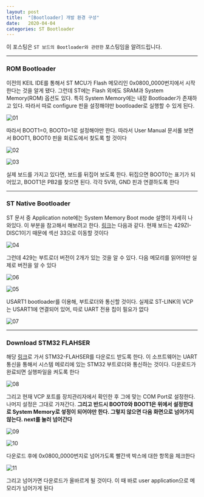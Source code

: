 ```yaml
---
layout: post
title:  "[Bootloader] 개발 환경 구성"
date:   2020-04-04
categories: ST Bootloader
---
```


이 포스팅은 `ST 보드의 Bootloader와 관련한` 포스팅임을 알려드립니다.

---
### ROM Bootloader

이전의 KEIL IDE를 통해서 ST MCU가 Flash 메모리인 0x0800_0000번지에서 시작한다는 것을 알게 됐다. 그런데 ST에는 Flash 외에도 SRAM과 System Memory(ROM) 옵션도 있다. 특히 System Memory에는 내장 Bootloader가 존재하고 있다. 따라서 따로 configure 핀을 설정해야만 bootloader로 실행할 수 있게 된다.


![01](https://drive.google.com/uc?id=1It1z4jpUGEO_ele09FborIjHB7lqCl_Q)


따라서 BOOT1=0, BOOT0=1로 설정해야만 한다. 따라서 User Manual 문서롤 보면서 BOOT1, BOOT0 핀을 회로도에서 찾도록 할 것이다


![02](https://drive.google.com/uc?id=1ZTfOl8sIB21yq0x99d0g7_KAIYT955yZ)


![03](https://drive.google.com/uc?id=1nn0oWzZ0U61iMU5EtUTaFlOQ9nphJA6t)


실제 보드를 가지고 있다면, 보드를 뒤집어 보도록 한다. 뒤집으면 BOOT0는 표기가 되어있고, BOOT1은 PB2를 찾으면 된다. 각각 5V와, GND 핀과 연결하도록 한다

---
### ST Native Bootloader

ST 문서 중 Application note에는 System Memory Boot mode 설명이 자세히 나와있다. 이 부분을 참고해서 해보려고 한다. [링크](https://www.st.com/resource/en/application_note/cd00167594-stm32-microcontroller-system-memory-boot-mode-stmicroelectronics.pdf)는 다음과 같다. 현재 보드는 429ZI-DISC1이기 때문에 섹선 33으로 이동할 것이다


![04](https://drive.google.com/uc?id=15w_-7EMHj7AH5TV716qcwYX_aKR-35Qd)


그런데 429는 부트로더 버전이 2개가 있는 것을 알 수 있다. 다음 메모리를 읽어야만 실제로 버전을 알 수 있다


![06](https://drive.google.com/uc?id=1pB6-krGNw7xC3Hgy7RTA6vIaXTmK71Vy)


![05](https://drive.google.com/uc?id=1raIRleslUiMhZFA78vjUcod-12vJjEvE)


USART1 bootloader를 이용해, 부트로더와 통신할 것이다. 실제로 ST-LINK의 VCP는 USART1에 연결되어 있어, 따로 UART 전용 칩이 필요가 없다


![07](https://drive.google.com/uc?id=1YiPY3r06eJHX5On6DigUM5HnKHXv6WCd)


---
### Download STM32 FLAHSER

해당 [링크](https://www.st.com/en/development-tools/flasher-stm32.html)로 가서 STM32-FLAHSER를 다운로드 받도록 한다. 이 소프트웨어는 UART 통신을 통해서 시스템 메로리에 있는 STM32 부트로더와 통신하는 것이다. 다운로드가 완료되면 실행파일을 켜도록 한다


![08](https://drive.google.com/uc?id=1N2_4wQzjyEwraIUBgyZ15-L3To52ZgBV)


그리고 현재 VCP 포트를 장치관리자에서 확인한 후 그에 맞는 COM Port로 설정한다. 나머지 설정은 그대로 가져간다. __그리고 반드시 BOOT0와 BOOT1은 위에서 설정한대로 System Memory로 섷정이 되어야만 한다. 그렇지 않으면 다음 화면으로 넘어가지 않는다. next를 눌러 넘어간다__


![09](https://drive.google.com/uc?id=1lKZ0L3vHuBpDS276SvNIMmuGglzcCoaR)


![10](https://drive.google.com/uc?id=1s26WSqbr7fQu6M1tQXZQXNwg2XNSjRe6)


다운로드 후에 0x0800_0000번지로 넘어가도록 빨간색 박스에 대한 항목을 체크한다


![11](https://drive.google.com/uc?id=1rdvJNq8yqT074xKlyEvxw1-QCpALiAL3)


그리고 넘어가면 다운로드가 올바르게 될 것이다. 이 때 바로 user application으로 메모리가 넘어가게 된다
